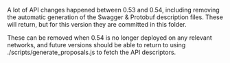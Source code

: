 A lot of API changes happened between 0.53 and 0.54, including removing 
the automatic generation of the Swagger & Protobuf description files. These
will return, but for this version they are committed in this folder.

These can be removed when 0.54 is no longer deployed on any relevant networks,
and future versions should be able to return to using ./scripts/generate_proposals.js to fetch the API descriptors.